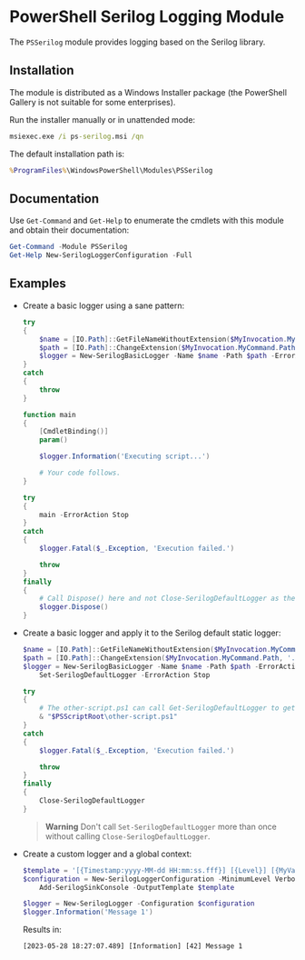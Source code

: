 # PowerShell Serilog Logging Module

The `PSSerilog` module provides logging based on the Serilog library.

## Installation

The module is distributed as a Windows Installer package (the PowerShell Gallery is not suitable for some enterprises).

Run the installer manually or in unattended mode:

```bat
msiexec.exe /i ps-serilog.msi /qn
```

The default installation path is:

```bat
%ProgramFiles%\WindowsPowerShell\Modules\PSSerilog
```

## Documentation

Use `Get-Command` and `Get-Help` to enumerate the cmdlets with this module and obtain their documentation:

```powershell
Get-Command -Module PSSerilog
Get-Help New-SerilogLoggerConfiguration -Full
```

## Examples

- Create a basic logger using a sane pattern:

    ```powershell
    try
    {
        $name = [IO.Path]::GetFileNameWithoutExtension($MyInvocation.MyCommand.Name)
        $path = [IO.Path]::ChangeExtension($MyInvocation.MyCommand.Path, '.log')
        $logger = New-SerilogBasicLogger -Name $name -Path $path -ErrorAction Stop
    }
    catch
    {
        throw
    }

    function main
    {
        [CmdletBinding()]
        param()

        $logger.Information('Executing script...')

        # Your code follows.
    }

    try
    {
        main -ErrorAction Stop
    }
    catch
    {
        $logger.Fatal($_.Exception, 'Execution failed.')

        throw
    }
    finally
    {
        # Call Dispose() here and not Close-SerilogDefaultLogger as the instance was not applied to the static logger.
        $logger.Dispose()
    }
    ```

- Create a basic logger and apply it to the Serilog default static logger:

    ```powershell
    $name = [IO.Path]::GetFileNameWithoutExtension($MyInvocation.MyCommand.Name)
    $path = [IO.Path]::ChangeExtension($MyInvocation.MyCommand.Path, '.log')
    $logger = New-SerilogBasicLogger -Name $name -Path $path -ErrorAction Stop |
        Set-SerilogDefaultLogger -ErrorAction Stop

    try
    {
        # The other-script.ps1 can call Get-SerilogDefaultLogger to get a logger configured however necessary.
        & "$PSScriptRoot\other-script.ps1"
    }
    catch
    {
        $logger.Fatal($_.Exception, 'Execution failed.')

        throw
    }
    finally
    {
        Close-SerilogDefaultLogger
    }
    ```

    > **Warning**
    > Don't call `Set-SerilogDefaultLogger` more than once without calling `Close-SerilogDefaultLogger`.

- Create a custom logger and a global context:

    ```powershell
    $template = '[{Timestamp:yyyy-MM-dd HH:mm:ss.fff}] [{Level}] [{MyValue}] {Message:l}{NewLine}{Exception}'
    $configuration = New-SerilogLoggerConfiguration -MinimumLevel Verbose -Properties @{MyValue=42} |
        Add-SerilogSinkConsole -OutputTemplate $template

    $logger = New-SerilogLogger -Configuration $configuration
    $logger.Information('Message 1')
    ```

    Results in:

    ```text
    [2023-05-28 18:27:07.489] [Information] [42] Message 1
    ```
